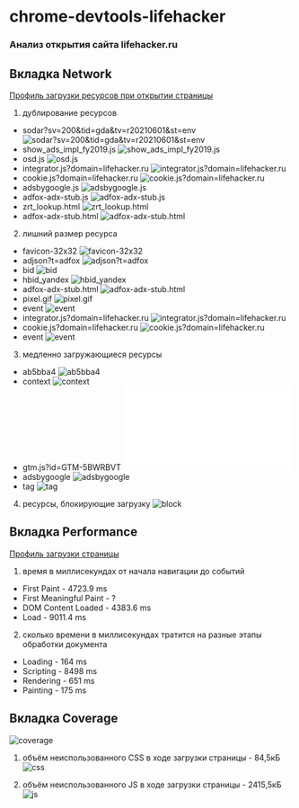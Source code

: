 # chrome-devtools-lifehacker
### Анализ открытия сайта lifehacker.ru


## Вкладка Network
[Профиль загрузки ресурсов при открытии страницы](lifehacker.ru.har)

1.	дублирование ресурсов
* sodar?sv=200&tid=gda&tv=r20210601&st=env
![sodar?sv=200&tid=gda&tv=r20210601&st=env](/screenshots/duplicate/sodar.jpeg)
* show_ads_impl_fy2019.js
![show_ads_impl_fy2019.js](/screenshots/duplicate/show_ads_impl_fy2019.jpeg)
* osd.js
![osd.js](/screenshots/duplicate/osd.jpeg)
* integrator.js?domain=lifehacker.ru
![integrator.js?domain=lifehacker.ru](/screenshots/duplicate/integrator.jpeg)
* cookie.js?domain=lifehacker.ru
![cookie.js?domain=lifehacker.ru](/screenshots/duplicate/cookie.jpeg)
* adsbygoogle.js
![adsbygoogle.js](/screenshots/duplicate/adsbygoogle.jpeg)
* adfox-adx-stub.js
![adfox-adx-stub.js](/screenshots/duplicate/adfox-adx-stub.jpeg)
* zrt_lookup.html
![zrt_lookup.html](/screenshots/duplicate/zrt_lookup.jpeg)
* adfox-adx-stub.html
![adfox-adx-stub.html](/screenshots/duplicate/adfox-adx-stub-html.jpeg)

2.	лишний размер ресурса
* favicon-32x32
![favicon-32x32](/screenshots/excess/favicon-32x32.jpeg)
* adjson?t=adfox
![adjson?t=adfox](/screenshots/excess/adjson?t=adfox.jpeg)
* bid
![bid](/screenshots/excess/bid.jpeg)
* hbid_yandex
![hbid_yandex](/screenshots/excess/hbid_yandex.jpeg)
* adfox-adx-stub.html
![adfox-adx-stub.html](/screenshots/excess/adfox-adx-stub.jpeg)
* pixel.gif
![pixel.gif](/screenshots/excess/pixel.jpeg)
* event
![event](/screenshots/excess/event.jpeg)
* integrator.js?domain=lifehacker.ru
![integrator.js?domain=lifehacker.ru](/screenshots/excess/integrator.jpeg)
* cookie.js?domain=lifehacker.ru
![cookie.js?domain=lifehacker.ru](/screenshots/excess/cookie.jpeg)
* event
![event](/screenshots/excess/event-2.jpeg)

3.	медленно загружающиеся ресурсы
* ab5bba4
![ab5bba4](/screenshots/slow/ab5bba4.jpeg)
* context
![context](/screenshots/slow/context.jpeg)
* gtm.js?id=GTM-5BWRBVT
![gtm.js?id=GTM-5BWRBVT](/screenshots/slow/gtm.js?id=GTM-5BWRBVT.jpeg)
* adsbygoogle
![adsbygoogle](/screenshots/slow/adsbygoogle.jpeg)
* tag
![tag](/screenshots/slow/tag.jpeg)

4.	ресурсы, блокирующие загрузку
![block](/screenshots/block/block.jpeg)



## Вкладка Performance
[Профиль загрузки страницы](Profile-20210606T111658.json)

1. время в миллисекундах от начала навигации до событий
* First Paint - 4723.9 ms
* First Meaningful Paint - ?
* DOM Content Loaded - 4383.6 ms
* Load - 9011.4 ms

2. сколько времени в миллисекундах тратится на разные этапы обработки документа
* Loading - 164 ms
* Scripting - 8498 ms
* Rendering - 651 ms
* Painting - 175 ms



## Вкладка Coverage
![coverage](/coverage.jpeg)

1. объём неиспользованного CSS в ходе загрузки страницы - 84,5кБ
![css](/screenshots/unused/css.jpeg)

2. объём неиспользованного JS в ходе загрузки страницы - 2415,5кБ
![js](/screenshots/unused/js.jpeg)
